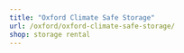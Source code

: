 ```yaml
---
title: "Oxford Climate Safe Storage"
url: /oxford/oxford-climate-safe-storage/
shop: storage rental
---
```

